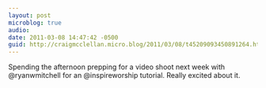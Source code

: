 ```yaml
---
layout: post
microblog: true
audio: 
date: 2011-03-08 14:47:42 -0500
guid: http://craigmcclellan.micro.blog/2011/03/08/t45209093450891264.html
---
```

Spending the afternoon prepping for a video shoot next week with @ryanwmitchell for an @inspireworship tutorial.  Really excited about it.
